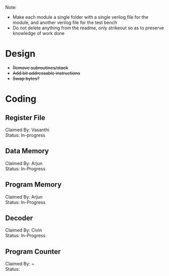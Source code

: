Note:
- Make each module a single folder with a single verilog file for the module, and another verilog file for the test bench
- Do not delete anything from the readme, only strikeout so as to preserve knowledge of work done

# Design

- ~~Remove subroutines/stack~~
- ~~Add bit addressable instructions~~
- ~~Swap bytes?~~
 
# Coding

## Register File
Claimed By: Vasanthi  
Status: In-progress  

## Data Memory
Claimed By: Arjun  
Status: In-Progress  

## Program Memory
Claimed By: Arjun  
Status: In-Progress  

## Decoder
Claimed By: Civin  
Status:  In-Progress 

## Program Counter
Claimed By: ~  
Status:   
